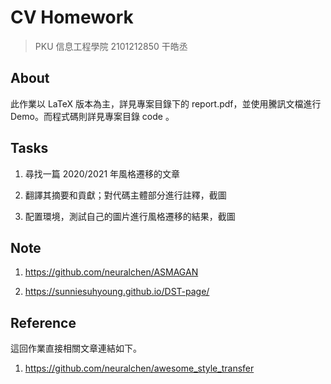 # CV Homework

> PKU 信息工程學院 2101212850 干皓丞

## About

此作業以 LaTeX 版本為主，詳見專案目錄下的 report.pdf，並使用騰訊文檔進行 Demo。而程式碼則詳見專案目錄 code 。


## Tasks

1. 尋找一篇 2020/2021 年風格遷移的文章

2. 翻譯其摘要和貢獻；對代碼主體部分進行註釋，截圖

3. 配置環境，測試自己的圖片進行風格遷移的結果，截圖


## Note

1. https://github.com/neuralchen/ASMAGAN

2. https://sunniesuhyoung.github.io/DST-page/


## Reference

這回作業直接相關文章連結如下。

1. https://github.com/neuralchen/awesome_style_transfer


